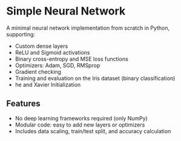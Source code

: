 # Simple Neural Network

A minimal neural network implementation from scratch in Python, supporting:
- Custom dense layers
- ReLU and Sigmoid activations
- Binary cross-entropy and MSE loss functions
- Optimizers: Adam, SGD, RMSprop
- Gradient checking
- Training and evaluation on the Iris dataset (binary classification)
- he and Xavier Initialization

## Features

- No deep learning frameworks required (only NumPy)
- Modular code: easy to add new layers or optimizers
- Includes data scaling, train/test split, and accuracy calculation
